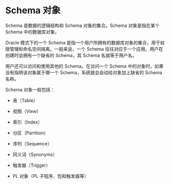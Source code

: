 # Schema 对象

Schema 是数据的逻辑结构和 Schema 对象的集合。Schema 对象是指在某个 Schema 中的数据库对象。

Oracle 模式下的一个 Schema 是指一个用户所拥有的数据库对象的集合，用于权限管理和命名空间隔离。一般来说，一个 Schema 往往对应于一个应用。用户在创建时会拥有一个缺省的 Schema，其 Schema 名就等于用户名。

用户还可以访问和使用其他的 Schema。在访问一个 Schema 中的对象时，如果没有指明该对象属于哪一个 Schema，系统就会自动给对象加上缺省的 Schema 名称。

Schema 对象一般包括：

* 表（Table）

* 视图（View）

* 索引（Index）

* 分区（Partition）

* 序列（Sequence）

* 同义词（Synonyms）

* 触发器（Trigger）

* PL 对象（PL 子程序、包和触发器等）
